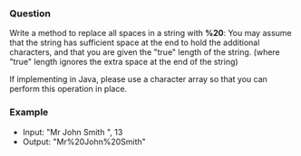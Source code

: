 ### Question

Write a method to replace all spaces in a string with __%20__: You may assume that the string has sufficient space at the end to hold the additional characters, and that you are given the "true" length of the string. (where "true" length ignores the extra space at the end of the string) 

If implementing in Java, please use a character array so that you can perform this operation in place.

### Example

- Input: "Mr John Smith ", 13
- Output: "Mr%20John%20Smith"